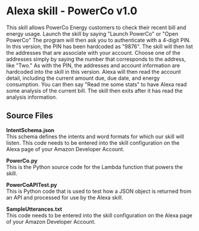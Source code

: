 <h1>Alexa skill - PowerCo v1.0</h1>
This skill allows PowerCo Energy customers to check their recent bill and energy usage.
Launch the skill by saying "Launch PowerCo" or "Open PowerCo" The program will then ask you to authenticate with
a 4-digit PIN. In this version, the PIN has been hardcoded as "9876". The skill will then list the addresses that are
associate with your account. Choose one of the addresses simply by saying the number that corresponds to the address, like "Two."
As with the PIN, the addresses and account information are hardcoded into the skill in this version. Alexa will
then read the account detail, including the current amount due, due date, and energy consumption. You can then say "Read
me some stats" to have Alexa read some analysis of the current bill. The skill then exits after it has read the analysis
information.

<h2>Source Files</h2>
<b>IntentSchema.json</b><br>
This schema defines the intents and word formats for which our skill will listen. This code needs to be entered into the skill configuration on the Alexa page of your Amazon Developer Account.
<br>

<b>PowerCo.py</b><br>
This is the Python source code for the Lambda function that powers the skill.
<br>

<b>PowerCoAPITest.py</b><br>
This is Python code that is used to test how a JSON object is returned from an API and processed for use by the Alexa skill.
<br>

<b>SampleUtterances.txt</b><br>
This code needs to be entered into the skill configuration on the Alexa page of your Amazon Developer Account.

